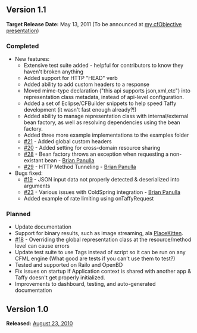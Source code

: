 ## Version 1.1
**Target Release Date:** May 13, 2011 (To be announced at [my cfObjective presentation](http://lanyrd.com/2011/cfobjective/scfzb/))
### Completed
  * New features:
    * Extensive test suite added - helpful for contributors to know they haven't broken anything
    * Added support for HTTP "HEAD" verb
    * Added ability to add custom headers to a response
    * Moved mime-type declaration ("this api supports json,xml,etc") into representation class metadata, instead of api-level configuration.
    * Added a set of Eclipse/CFBuilder snippets to help speed Taffy development (it wasn't fast enough already?!)
    * Added ability to manage representation class with internal/external bean factory, as well as resolving dependencies using the bean factory.
    * Added three more example implementations to the examples folder
    * [\#21](https://github.com/atuttle/taffy/issues/21) - Added global custom headers 
    * [\#20](https://github.com/atuttle/taffy/issues/20) - Added setting for cross-domain resource sharing
    * [\#28](https://github.com/atuttle/taffy/issues/28) - Bean factory throws an exception when requesting a non-existant bean - [Brian Panulla](https://github.com/bpanulla)
    * [\#29](https://github.com/atuttle/taffy/issues/29) - HTTP Method Tunneling  - [Brian Panulla](https://github.com/bpanulla)
  * Bugs fixed:
    * [\#19](https://github.com/atuttle/taffy/issues/19) - JSON input data not properly detected & deserialized into arguments
    * [\#23](https://github.com/atuttle/taffy/issues/24) - Various issues with ColdSpring integration - [Brian Panulla](https://github.com/bpanulla)
    * Added example of rate limiting using onTaffyRequest
### Planned
  * Update documentation
  * Support for binary results, such as image streaming, ala [PlaceKitten](http://www.placekitten.com).
  * [\#18](https://github.com/atuttle/taffy/issues/18) - Overriding the global representation class at the resource/method level can cause errors
  * Update test suite to use Tags instead of script so it can be run on any CFML engine (What good are tests if you can't use them to test?)
  * Tested and supported on Railo and OpenBD
  * Fix issues on startup if Application context is shared with another app & Taffy doesn't get properly initialized.
  * Improvements to dashboard, testing, and auto-generated documentation

## Version 1.0
**Released:** [August 23, 2010](http://fusiongrokker.com/post/taffy-a-restful-framework-for-coldfusion)